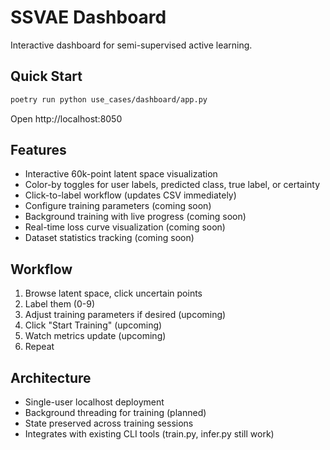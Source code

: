 # SSVAE Dashboard

Interactive dashboard for semi-supervised active learning.

## Quick Start
```bash
poetry run python use_cases/dashboard/app.py
```

Open http://localhost:8050

## Features

- Interactive 60k-point latent space visualization
- Color-by toggles for user labels, predicted class, true label, or certainty
- Click-to-label workflow (updates CSV immediately)
- Configure training parameters (coming soon)
- Background training with live progress (coming soon)
- Real-time loss curve visualization (coming soon)
- Dataset statistics tracking (coming soon)

## Workflow

1. Browse latent space, click uncertain points
2. Label them (0-9)
3. Adjust training parameters if desired (upcoming)
4. Click "Start Training" (upcoming)
5. Watch metrics update (upcoming)
6. Repeat

## Architecture

- Single-user localhost deployment
- Background threading for training (planned)
- State preserved across training sessions
- Integrates with existing CLI tools (train.py, infer.py still work)
